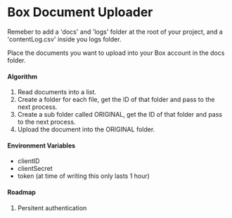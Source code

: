 # Box Document Uploader

Remeber to add a 'docs' and 'logs' folder at the root of your project, and a 'contentLog.csv' inside you logs folder.

Place the documents you want to upload into your Box account in the docs folder.

#### Algorithm

1. Read documents into a list.
2. Create a folder for each file, get the ID of that folder and pass to the next process.
3. Create a sub folder called ORIGINAL, get the ID of that folder and pass to the next process.
4. Upload the document into the ORIGINAL folder.

#### Environment Variables

- clientID
- clientSecret
- token (at time of writing this only lasts 1 hour)

#### Roadmap

1. Persitent authentication